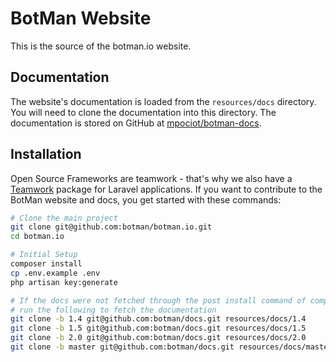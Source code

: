 BotMan Website
===

This is the source of the botman.io website.

Documentation
---

The website's documentation is loaded from the `resources/docs` directory. You will need to clone the documentation into this directory. The documentation is stored on GitHub at [mpociot/botman-docs](https://github.com/mpociot/botman-docs).

Installation
---

Open Source Frameworks are teamwork - that's why we also have a [Teamwork](https://github.com/mpociot/teamwork) package for Laravel applications. If you want to contribute to the BotMan website and docs, you get started with these commands:

```bash
# Clone the main project
git clone git@github.com:botman/botman.io.git
cd botman.io

# Initial Setup
composer install
cp .env.example .env
php artisan key:generate

# If the docs were not fetched through the post install command of composer
# run the following to fetch the documentation
git clone -b 1.4 git@github.com:botman/docs.git resources/docs/1.4
git clone -b 1.5 git@github.com:botman/docs.git resources/docs/1.5
git clone -b 2.0 git@github.com:botman/docs.git resources/docs/2.0
git clone -b master git@github.com:botman/docs.git resources/docs/master
```